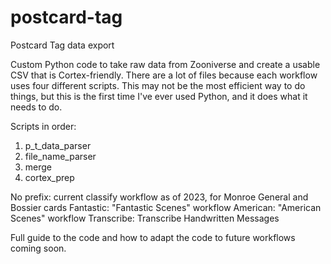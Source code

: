 # postcard-tag
Postcard Tag data export

Custom Python code to take raw data from Zooniverse and create a usable CSV that is Cortex-friendly. There are a lot of files because each workflow uses four different scripts. This may not be the most efficient way to do things, but this is the first time I've ever used Python, and it does what it needs to do.

Scripts in order:
1. p_t_data_parser
2. file_name_parser
3. merge
4. cortex_prep

No prefix: current classify workflow as of 2023, for Monroe General and Bossier cards
Fantastic: "Fantastic Scenes" workflow
American: "American Scenes" workflow
Transcribe: Transcribe Handwritten Messages

Full guide to the code and how to adapt the code to future workflows coming soon.
